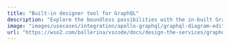 ```yaml
---
title: "Built-in designer tool for GraphQL"
description: "Explore the boundless possibilities with the in-built GraphQL API designer, a visual tool of the Ballerina VS Code plugin. Effortlessly design and prototype GraphQL APIs, unlocking a seamless and intuitive development experience. Enhance your GraphQL services with visual designer tool."
image: "images/usecases/integration/apollo-graphql/graphql-diagram-editor.png"
url: "https://wso2.com/ballerina/vscode/docs/design-the-services/graphql-api-designer/"
---
```

